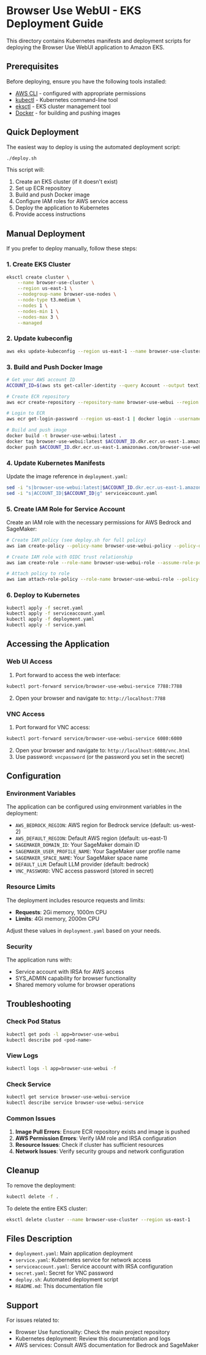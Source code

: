# Browser Use WebUI - EKS Deployment Guide

This directory contains Kubernetes manifests and deployment scripts for deploying the Browser Use WebUI application to Amazon EKS.

## Prerequisites

Before deploying, ensure you have the following tools installed:

- [AWS CLI](https://aws.amazon.com/cli/) - configured with appropriate permissions
- [kubectl](https://kubernetes.io/docs/tasks/tools/) - Kubernetes command-line tool
- [eksctl](https://eksctl.io/) - EKS cluster management tool
- [Docker](https://www.docker.com/) - for building and pushing images

## Quick Deployment

The easiest way to deploy is using the automated deployment script:

```bash
./deploy.sh
```

This script will:
1. Create an EKS cluster (if it doesn't exist)
2. Set up ECR repository
3. Build and push Docker image
4. Configure IAM roles for AWS service access
5. Deploy the application to Kubernetes
6. Provide access instructions

## Manual Deployment

If you prefer to deploy manually, follow these steps:

### 1. Create EKS Cluster

```bash
eksctl create cluster \
    --name browser-use-cluster \
    --region us-east-1 \
    --nodegroup-name browser-use-nodes \
    --node-type t3.medium \
    --nodes 1 \
    --nodes-min 1 \
    --nodes-max 3 \
    --managed
```

### 2. Update kubeconfig

```bash
aws eks update-kubeconfig --region us-east-1 --name browser-use-cluster
```

### 3. Build and Push Docker Image

```bash
# Get your AWS account ID
ACCOUNT_ID=$(aws sts get-caller-identity --query Account --output text)

# Create ECR repository
aws ecr create-repository --repository-name browser-use-webui --region us-east-1

# Login to ECR
aws ecr get-login-password --region us-east-1 | docker login --username AWS --password-stdin $ACCOUNT_ID.dkr.ecr.us-east-1.amazonaws.com

# Build and push image
docker build -t browser-use-webui:latest .
docker tag browser-use-webui:latest $ACCOUNT_ID.dkr.ecr.us-east-1.amazonaws.com/browser-use-webui:latest
docker push $ACCOUNT_ID.dkr.ecr.us-east-1.amazonaws.com/browser-use-webui:latest
```

### 4. Update Kubernetes Manifests

Update the image reference in `deployment.yaml`:

```bash
sed -i "s|browser-use-webui:latest|$ACCOUNT_ID.dkr.ecr.us-east-1.amazonaws.com/browser-use-webui:latest|g" deployment.yaml
sed -i "s|ACCOUNT_ID|$ACCOUNT_ID|g" serviceaccount.yaml
```

### 5. Create IAM Role for Service Account

Create an IAM role with the necessary permissions for AWS Bedrock and SageMaker:

```bash
# Create IAM policy (see deploy.sh for full policy)
aws iam create-policy --policy-name browser-use-webui-policy --policy-document file://iam-policy.json

# Create IAM role with OIDC trust relationship
aws iam create-role --role-name browser-use-webui-role --assume-role-policy-document file://trust-policy.json

# Attach policy to role
aws iam attach-role-policy --role-name browser-use-webui-role --policy-arn arn:aws:iam::$ACCOUNT_ID:policy/browser-use-webui-policy
```

### 6. Deploy to Kubernetes

```bash
kubectl apply -f secret.yaml
kubectl apply -f serviceaccount.yaml
kubectl apply -f deployment.yaml
kubectl apply -f service.yaml
```

## Accessing the Application

### Web UI Access

1. Port forward to access the web interface:
```bash
kubectl port-forward service/browser-use-webui-service 7788:7788
```

2. Open your browser and navigate to: `http://localhost:7788`

### VNC Access

1. Port forward for VNC access:
```bash
kubectl port-forward service/browser-use-webui-service 6080:6080
```

2. Open your browser and navigate to: `http://localhost:6080/vnc.html`
3. Use password: `vncpassword` (or the password you set in the secret)

## Configuration

### Environment Variables

The application can be configured using environment variables in the deployment:

- `AWS_BEDROCK_REGION`: AWS region for Bedrock service (default: us-west-2)
- `AWS_DEFAULT_REGION`: Default AWS region (default: us-east-1)
- `SAGEMAKER_DOMAIN_ID`: Your SageMaker domain ID
- `SAGEMAKER_USER_PROFILE_NAME`: Your SageMaker user profile name
- `SAGEMAKER_SPACE_NAME`: Your SageMaker space name
- `DEFAULT_LLM`: Default LLM provider (default: bedrock)
- `VNC_PASSWORD`: VNC access password (stored in secret)

### Resource Limits

The deployment includes resource requests and limits:

- **Requests**: 2Gi memory, 1000m CPU
- **Limits**: 4Gi memory, 2000m CPU

Adjust these values in `deployment.yaml` based on your needs.

### Security

The application runs with:
- Service account with IRSA for AWS access
- SYS_ADMIN capability for browser functionality
- Shared memory volume for browser operations

## Troubleshooting

### Check Pod Status

```bash
kubectl get pods -l app=browser-use-webui
kubectl describe pod <pod-name>
```

### View Logs

```bash
kubectl logs -l app=browser-use-webui -f
```

### Check Service

```bash
kubectl get service browser-use-webui-service
kubectl describe service browser-use-webui-service
```

### Common Issues

1. **Image Pull Errors**: Ensure ECR repository exists and image is pushed
2. **AWS Permission Errors**: Verify IAM role and IRSA configuration
3. **Resource Issues**: Check if cluster has sufficient resources
4. **Network Issues**: Verify security groups and network configuration

## Cleanup

To remove the deployment:

```bash
kubectl delete -f .
```

To delete the entire EKS cluster:

```bash
eksctl delete cluster --name browser-use-cluster --region us-east-1
```

## Files Description

- `deployment.yaml`: Main application deployment
- `service.yaml`: Kubernetes service for network access
- `serviceaccount.yaml`: Service account with IRSA configuration
- `secret.yaml`: Secret for VNC password
- `deploy.sh`: Automated deployment script
- `README.md`: This documentation file

## Support

For issues related to:
- Browser Use functionality: Check the main project repository
- Kubernetes deployment: Review this documentation and logs
- AWS services: Consult AWS documentation for Bedrock and SageMaker
